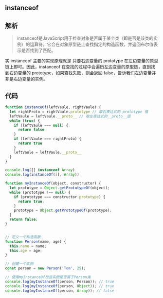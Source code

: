 ## instanceof

## 解析

> instanceof是JavaScript用于检查对象是否属于某个类（即是否是该类的实例）的运算符。它会在对象原型链上查找指定的构造函数，并返回布尔值表示是否找到了匹配。

实 instanceof 主要的实现原理就是 只要右边变量的 prototype 在左边变量的原型链上即可。因此，instanceof 在查找的过程中会遍历左边变量的原型链，直到找到右边变量的 prototype，如果查找失败，则会返回 false，告诉我们左边变量并非是右边变量的实例。

## 代码

```js
function instanceOf(leftVaule, rightVaule) {
  let rightProto = rightVaule.prototype // 取右表达式的 prototype 值
  leftVaule = leftVaule.__proto__ // 取左表达式的__proto__值
  while (true) {
    if (leftVaule === null) {
      return false
    }
    if (leftVaule === rightProto) {
      return true
    }
    leftVaule = leftVaule.__proto__
  }
}

console.log([] instanceof Array)
console.log(instanceOf([], Array))
```





```js
function myInstanceOf(object, constructor) {
  let prototype = Object.getPrototypeOf(object);
  while (prototype !== null) {
    if (prototype === constructor.prototype) {
      return true;
    }
    prototype = Object.getPrototypeOf(prototype);
  }
  return false;
}


// 定义一个构造函数
function Person(name, age) {
  this.name = name;
  this.age = age;
}

// 创建一个实例
const person = new Person('Tom', 25);

// 使用myInstanceOf检查实例是否属于Person类
console.log(myInstanceOf(person, Person)); // true
console.log(myInstanceOf(person, Object)); // true
console.log(myInstanceOf(person, Array)); // false

```

